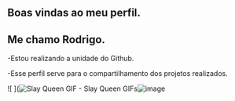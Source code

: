 ## Boas vindas ao meu perfil.

## Me chamo Rodrigo.

-Estou realizando a unidade do Github.

-Esse perfil serve para o compartilhamento dos projetos realizados.

![ ](<img src="https://media1.tenor.com/m/a4B3gu0RUl8AAAAd/slay-queen.gif" alt="Slay Queen GIF - Slay Queen GIFs"/>![image](https://github.com/RodrigoMacielS/RodrigoMacielS/assets/172390309/04508a9b-2685-421a-8a2a-6d7f315c065a)


